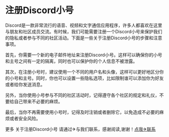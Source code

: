 # 注册Discord小号

Discord是一款非常流行的语音、视频和文字通信应用程序，许多人都喜欢在这里与朋友和社区成员交流。有时候，我们可能需要注册一个Discord小号来保护我们的隐私或者参与不同的社区活动。下面是一些关于注册Discord小号的步骤和注意事项。

首先，你需要一个新的电子邮件地址来注册Discord小号。这样可以确保你的小号和主号之间有一定的隔离，同时也可以保护你的个人信息不被泄露。

其次，在注册小号时，建议使用一个不同的用户名和头像，这样可以更好地区分你的小号和主号。同时，你也可以设置一些隐私选项，比如限制谁可以添加你为好友或者给你发送消息。

另外，当你使用小号参与不同的社区活动时，记得遵守各个社区的规定和礼仪，不要给自己带来不必要的麻烦。

最后，当你不再需要使用小号时，记得及时注销或者删除它，以免造成不必要的麻烦或者安全风险。

更多 关于注册Discord小号 请通过✈与我们联系，感谢阅读,谢谢！[点我✈联系](https://abc.k02.cc)